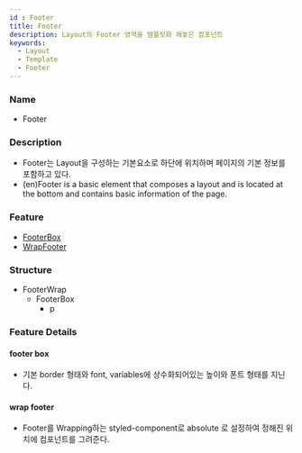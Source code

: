 ```yaml
---
id : Footer
title: Footer
description: Layout의 Footer 영역을 템플릿화 해놓은 컴포넌트
keywords:
  - Layout
  - Template
  - Footer
---
```


### Name
* Footer

### Description
* Footer는 Layout을 구성하는 기본요소로 하단에 위치하며 페이지의 기본 정보를 포함하고 있다.
* (en)Footer is a basic element that composes a layout and is located at the bottom and contains basic information of the page.

### Feature
  - [FooterBox](#footer-box)
  - [WrapFooter](#wrap-footer)
  
### Structure
  - FooterWrap
    - FooterBox
      - p

### Feature Details

#### footer box
- 기본 border 형태와 font, variables에 상수화되어있는 높이와 폰트 형태를 지닌다.

#### wrap footer
- Footer를 Wrapping하는 styled-component로 absolute 로 설정하여 정해진 위치에 컴포넌트를 그려준다.